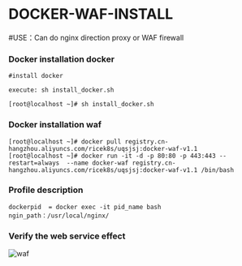 # DOCKER-WAF-INSTALL #

#USE：Can do nginx direction proxy or WAF firewall


### Docker installation docker ###



    #install docker

    execute: sh install_docker.sh

    [root@localhost ~]# sh install_docker.sh


### Docker installation waf ###

    [root@localhost ~]# docker pull registry.cn-hangzhou.aliyuncs.com/ricek8s/uqsjsj:docker-waf-v1.1
    [root@localhost ~]# docker run -it -d -p 80:80 -p 443:443 --restart=always  --name docker-waf registry.cn-hangzhou.aliyuncs.com/ricek8s/uqsjsj:docker-waf-v1.1 /bin/bash



### Profile description ###
    dockerpid  = docker exec -it pid_name bash
    ngin_path：/usr/local/nginx/



### Verify the web service effect ###
![waf](https://share-emlog.oss-cn-beijing.aliyuncs.com/waf-web.png)






